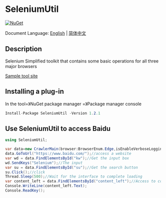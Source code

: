 # SeleniumUtil

[![NuGet](https://img.shields.io/nuget/dt/SeleniumUtil.svg?label=NuGet&style=flat&logo=nuget)](https://www.nuget.org/packages/SeleniumUtil/)

Document Language: [English](README.md) | [简体中文](README.zh-cn.md)

## Description

Selenium Simplified toolkit that contains some basic operations for all three major browsers

[Sample tool site](https://thinghelp.cn/docs/docs/selenium-uitl/selenium)

## Installing a plug-in

In the tool=》NuGet package manager  =》Package manager console

```csharp
Install-Package SeleniumUtil -Version 1.2.1
```

## Use SeleniumUtil to access Baidu  

```csharp
using SeleniumUtil;

var data=new CrawlerMain(browser:BrowserEnum.Edge,isEnableVerboseLogging:true);
data.GoToUrl("https://www.baidu.com/");//access a website 
var wd = data.FindElementsById("kw");//Get the input box
wd.SendKeys("Selenium");//The input
var su = data.FindElementsById("su");//Get the search button
su.Click();//click
Thread.Sleep(500);//Wait for the interface to complete loading
var content_left = data.FindElementsById("content_left");//Access to content
Console.WriteLine(content_left.Text);
Console.ReadKey();
```
